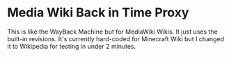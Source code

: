 # Media Wiki Back in Time Proxy

This is like the WayBack Machine but for MediaWiki Wikis.
It just uses the built-in revisions. It's currently hard-coded
for Minecraft Wiki but I changed it to Wikipedia for testing
in under 2 minutes.

